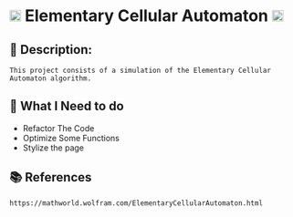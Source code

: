# <img src="https://p5js.org/assets/img/p5js.svg" height="20"/> Elementary Cellular Automaton <img src="https://p5js.org/assets/img/p5js.svg" height="20"/>

## 📰 Description:
    This project consists of a simulation of the Elementary Cellular Automaton algorithm.
    
## 🎨 What I Need to do
- Refactor The Code
- Optimize Some Functions
- Stylize the page

## 📚 References
    https://mathworld.wolfram.com/ElementaryCellularAutomaton.html
